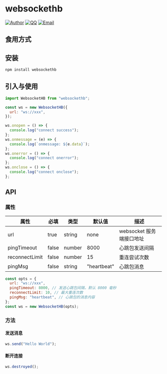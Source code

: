 # websockethb

[![Author](https://img.shields.io/badge/author-chanshiyucx-blue.svg?style=flat-square)](https://chanshiyu.com) [![QQ](https://img.shields.io/badge/QQ-1124590931-blue.svg?style=flat-square)](http://wpa.qq.com/msgrd?v=3&uin=&site=qq&menu=yes) [![Email](https://img.shields.io/badge/Emali%20me-me@chanshiyu.com-green.svg?style=flat-square)](me@chanshiyu.com)

## 食用方式

## 安装

```bash
npm install websockethb
```

## 引入与使用

```javascript
import WebsocketHB from "websockethb";

const ws = new WebsocketHB({
  url: "ws://xxx",
});

ws.onopen = () => {
  console.log("connect success");
};
ws.onmessage = (e) => {
  console.log(`onmessage: ${e.data}`);
};
ws.onerror = () => {
  console.log("connect onerror");
};
ws.onclose = () => {
  console.log("connect onclose");
};
```

## API

### 属性

| 属性           | 必填  | 类型   | 默认值      | 描述                     |
| -------------- | ----- | ------ | ----------- | ------------------------ |
| url            | true  | string | none        | websocket 服务端接口地址 |
| pingTimeout    | false | number | 8000        | 心跳包发送间隔           |
| reconnectLimit | false | number | 15          | 重连尝试次数             |
| pingMsg        | false | string | "heartbeat" | 心跳包消息               |

```javascript
const opts = {
  url: "ws://xxx",
  pingTimeout: 8000, // 发送心跳包间隔，默认 8000 毫秒
  reconnectLimit: 10, // 最大重连次数
  pingMsg: "heartbeat", // 心跳包的消息内容
};
const ws = new WebsocketHB(opts);
```

### 方法

#### 发送消息

```javascript
ws.send("Hello World");
```

#### 断开连接

```javascript
ws.destroyed();
```
